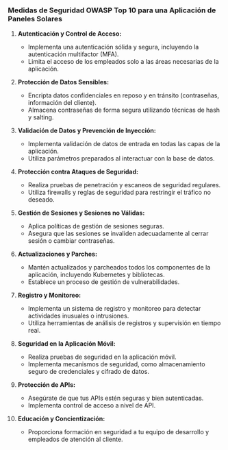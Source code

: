 ### Medidas de Seguridad OWASP Top 10 para una Aplicación de Paneles Solares

1. **Autenticación y Control de Acceso:**
   - Implementa una autenticación sólida y segura, incluyendo la autenticación multifactor (MFA).
   - Limita el acceso de los empleados solo a las áreas necesarias de la aplicación.

2. **Protección de Datos Sensibles:**
   - Encripta datos confidenciales en reposo y en tránsito (contraseñas, información del cliente).
   - Almacena contraseñas de forma segura utilizando técnicas de hash y salting.

3. **Validación de Datos y Prevención de Inyección:**
   - Implementa validación de datos de entrada en todas las capas de la aplicación.
   - Utiliza parámetros preparados al interactuar con la base de datos.

4. **Protección contra Ataques de Seguridad:**
   - Realiza pruebas de penetración y escaneos de seguridad regulares.
   - Utiliza firewalls y reglas de seguridad para restringir el tráfico no deseado.

5. **Gestión de Sesiones y Sesiones no Válidas:**
   - Aplica políticas de gestión de sesiones seguras.
   - Asegura que las sesiones se invaliden adecuadamente al cerrar sesión o cambiar contraseñas.

6. **Actualizaciones y Parches:**
   - Mantén actualizados y parcheados todos los componentes de la aplicación, incluyendo Kubernetes y bibliotecas.
   - Establece un proceso de gestión de vulnerabilidades.

7. **Registro y Monitoreo:**
   - Implementa un sistema de registro y monitoreo para detectar actividades inusuales o intrusiones.
   - Utiliza herramientas de análisis de registros y supervisión en tiempo real.

8. **Seguridad en la Aplicación Móvil:**
   - Realiza pruebas de seguridad en la aplicación móvil.
   - Implementa mecanismos de seguridad, como almacenamiento seguro de credenciales y cifrado de datos.

9. **Protección de APIs:**
   - Asegúrate de que tus APIs estén seguras y bien autenticadas.
   - Implementa control de acceso a nivel de API.

10. **Educación y Concientización:**
    - Proporciona formación en seguridad a tu equipo de desarrollo y empleados de atención al cliente.


